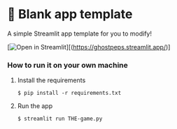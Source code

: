 # 🎈 Blank app template

A simple Streamlit app template for you to modify!

[![Open in Streamlit](https://static.streamlit.io/badges/streamlit_badge_black_white.svg)][(https://ghostpeps.streamlit.app/)]

### How to run it on your own machine

1. Install the requirements

   ```
   $ pip install -r requirements.txt
   ```

2. Run the app

   ```
   $ streamlit run THE-game.py
   ```
